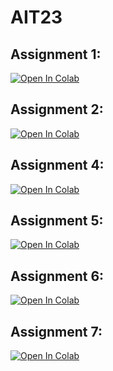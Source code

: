 # AIT23

## Assignment 1:

<a target="_blank" href="https://colab.research.google.com/github/CPeti/AIT23/blob/main/assignment1/assignment1.ipynb">
  <img src="https://colab.research.google.com/assets/colab-badge.svg" alt="Open In Colab"/>
</a>

## Assignment 2:

<a target="_blank" href="https://colab.research.google.com/github/CPeti/AIT23/blob/main/assignment2/04_AIT_MLP_CIFAR10_exercise.ipynb">
  <img src="https://colab.research.google.com/assets/colab-badge.svg" alt="Open In Colab"/>
</a>

## Assignment 4:

<a target="_blank" href="https://colab.research.google.com/github/CPeti/AIT23/blob/main/assignment4/06_AIT_CNN_CIFAR10_exercise.ipynb">
  <img src="https://colab.research.google.com/assets/colab-badge.svg" alt="Open In Colab"/>
</a>

## Assignment 5:

<a target="_blank" href="https://colab.research.google.com/github/CPeti/AIT23/blob/main/assignment5/8_1D_CNN_activity_recognition_assessment.ipynb">
  <img src="https://colab.research.google.com/assets/colab-badge.svg" alt="Open In Colab"/>
</a>

## Assignment 6:

<a target="_blank" href="https://colab.research.google.com/github/CPeti/AIT23/blob/main/assignment6/AIT_09_Author_classification_assessment.ipynb">
  <img src="https://colab.research.google.com/assets/colab-badge.svg" alt="Open In Colab"/>
</a>

## Assignment 7:

<a target="_blank" href="https://colab.research.google.com/github/CPeti/AIT23/blob/main/assignment7/11_Huggingface_Text_Classification_assessment.ipynb">
  <img src="https://colab.research.google.com/assets/colab-badge.svg" alt="Open In Colab"/>
</a>
